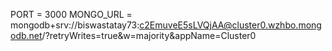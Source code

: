 PORT = 3000
MONGO_URL = mongodb+srv://biswastatay73:c2EmuveE5sLVQjAA@cluster0.wzhbo.mongodb.net/?retryWrites=true&w=majority&appName=Cluster0